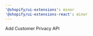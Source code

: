 ```yaml
---
'@shopify/ui-extensions': minor
'@shopify/ui-extensions-react': minor
---
```


Add Customer Privacy API
